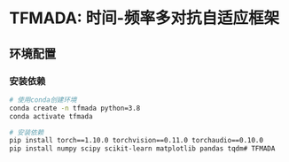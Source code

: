 # TFMADA: 时间-频率多对抗自适应框架

## 环境配置

### 安装依赖

```bash
# 使用conda创建环境
conda create -n tfmada python=3.8
conda activate tfmada

# 安装依赖
pip install torch==1.10.0 torchvision==0.11.0 torchaudio==0.10.0
pip install numpy scipy scikit-learn matplotlib pandas tqdm# TFMADA
